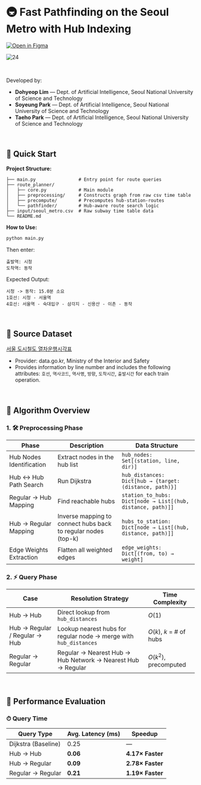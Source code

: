 # 🚇 Fast Pathfinding on the Seoul Metro with Hub Indexing

[![Open in Figma](https://img.shields.io/badge/Open%20in-Figma%20Slides-orange?logo=figma&logoColor=white)](https://www.figma.com/deck/5x6KgCPvpCXWInCwpLzRn1/DSA-Spring-2025-Project?node-id=1-1935&viewport=-186%2C-48%2C0.84&t=zyjp3C7K4stFfWvW-1&scaling=min-zoom&content-scaling=fixed&page-id=0%3A1)

![24](https://github.com/user-attachments/assets/8a2c07cf-0fbd-4325-84a9-8a28a65a398c)


<br/>

Developed by:

- **Dohyeop Lim** — Dept. of Artificial Intelligence, Seoul National University of Science and Technology
- **Soyeung Park** — Dept. of Artificial Intelligence, Seoul National University of Science and Technology
- **Taeho Park** — Dept. of Artificial Intelligence, Seoul National University of Science and Technology

<br/>

## 🚀 Quick Start

**Project Structure:**
```plaintext
├── main.py                # Entry point for route queries
├── route_planner/
│   ├── core.py            # Main module
│   ├── preprocessing/     # Constructs graph from raw csv time table
│   ├── precompute/        # Precomputes hub-station-routes
│   └── pathfinder/        # Hub-aware route search logic
├── input/seoul_metro.csv  # Raw subway time table data
└── README.md
```

**How to Use:**
```bash
python main.py
```

Then enter:
```plaintext
출발역: 시청
도착역: 동작
```

Expected Output:
```plaintext
시청 -> 동작: 15.0분 소요
1호선: 시청 - 서울역
4호선: 서울역 - 숙대입구 - 삼각지 - 신용산 - 이촌 - 동작
```

<br/>

## 📂 Source Dataset

[서울 도시철도 열차운행시각표](https://www.data.go.kr/data/15098251/fileData.do)
  - Provider: data.go.kr, Ministry of the Interior and Safety
  - Provides information by line number and includes the following attributes: `호선`, `역사코드`, `역사명`, `방향`, `도착시간`, `출발시간` for each train operation.

<br/>

## 🧠 Algorithm Overview

### 1. 🛠 Preprocessing Phase

| Phase                     | Description                                                        | Data Structure                            |
|--------------------------|--------------------------------------------------------------------|-------------------------------------------|
| Hub Nodes Identification | Extract nodes in the hub list                    | `hub_nodes: Set[(station, line, dir)]`    |
| Hub ↔ Hub Path Search    | Run Dijkstra                           | `hub_distances: Dict[hub → {target: (distance, path)}]` |
| Regular → Hub Mapping    | Find reachable hubs                        | `station_to_hubs: Dict[node → List[(hub, distance, path)]]` |
| Hub → Regular Mapping    | Inverse mapping to connect hubs back to regular nodes (top-k)           | `hubs_to_station: Dict[node → List[(hub, distance, path)]]` |
| Edge Weights Extraction  | Flatten all weighted edges                         | `edge_weights: Dict[(from, to) → weight]` |

### 2. ⚡ Query Phase

| Case                                     | Resolution Strategy                                                                          | Time Complexity |
|-----------------------------------------------------------------|----------------------------------------------------------------------------------------------|------------------|
| Hub → Hub                    | Direct lookup from `hub_distances`                                                          | $O(1)$             |
| Hub → Regular / Regular → Hub       | Lookup nearest hubs for regular node → merge with `hub_distances`                       | $O(k)$, $k$ = # of hubs |
| Regular → Regular                  | Regular → Nearest Hub → Hub Network → Nearest Hub → Regular                                 | $O(k^2)$, precomputed |


<br/>

## 🧪 Performance Evaluation

### ⏱ Query Time
| Query Type         | Avg. Latency (ms) | Speedup |
|--------------------|--------------|-----------------------|
| Dijkstra (Baseline)| 0.25         | —                     |
| Hub → Hub          | **0.06**     | **4.17× Faster**      |
| Hub → Regular      | **0.09**     | **2.78× Faster**      |
| Regular → Regular  | **0.21**     | **1.19× Faster**      |
